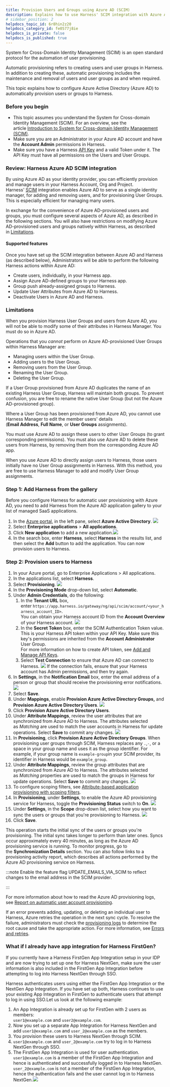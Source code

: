 ```yaml
---
title: Provision Users and Groups using Azure AD (SCIM)
description: Explains how to use Harness' SCIM integration with Azure Active Directory (AD) to automatically provision users and/or groups.
# sidebar_position: 2
helpdocs_topic_id: 6r8hin2z20
helpdocs_category_id: fe0577j8ie
helpdocs_is_private: false
helpdocs_is_published: true
---
```


System for Cross-Domain Identity Management (SCIM) is an open standard protocol for the automation of user provisioning.

Automatic provisioning refers to creating users and user groups in Harness. In addition to creating these, automatic provisioning includes the maintenance and removal of users and user groups as and when required.

This topic explains how to configure Azure Active Directory (Azure AD) to automatically provision users or groups to Harness.

### Before you begin

* This topic assumes you understand the System for Cross-domain Identity Management (SCIM). For an overview, see the article [Introduction to System for Cross-domain Identity Management (SCIM)](https://medium.com/@pamodaaw/system-for-cross-domain-identity-management-scim-def45ea83ae7).
* Make sure you are an Administrator in your Azure AD account and have the **Account Admin** permissions in Harness.
* Make sure you have a Harness [API Key](./7-add-and-manage-api-keys.md) and a valid Token under it. The API Key must have all permissions on the Users and User Groups.

### Review: Harness Azure AD SCIM integration

By using Azure AD as your identity provider, you can efficiently provision and manage users in your Harness Account, Org and Project. Harness' [SCIM](https://www.okta.com/blog/2017/01/what-is-scim/) integration enables Azure AD to serve as a single identity manager, for adding and removing users, and for provisioning User Groups. This is especially efficient for managing many users.

In exchange for the convenience of Azure AD-provisioned users and groups, you must configure several aspects of Azure AD, as described in the following sections. You will also have restrictions on modifying Azure AD-provisioned users and groups natively within Harness, as described in [Limitations](#limitations).

#### Supported features

Once you have set up the SCIM integration between Azure AD and Harness (as described below), Administrators will be able to perform the following Harness actions within Azure AD:

* Create users, individually, in your Harness app.
* Assign Azure AD-defined groups to your Harness app.
* Group push already-assigned groups to Harness.
* Update User Attributes from Azure AD to Harness.
* Deactivate Users in Azure AD and Harness.

### Limitations

When you provision Harness User Groups and users from Azure AD, you will not be able to modify some of their attributes in Harness Manager. You must do so in Azure AD.

Operations that you *cannot* perform on Azure AD-provisioned User Groups within Harness Manager are:

* Managing users within the User Group.
* Adding users to the User Group.
* Removing users from the User Group.
* Renaming the User Group.
* Deleting the User Group.

If a User Group provisioned from Azure AD duplicates the name of an existing Harness User Group, Harness will maintain both groups. To prevent confusion, you are free to rename the native User Group (but not the Azure AD-provisioned group).

Where a User Group has been provisioned from Azure AD, you cannot use Harness Manager to edit the member users' details (**Email Address**, **Full Name**, or **User Groups** assignments).

You must use Azure AD to assign these users to other User Groups (to grant corresponding permissions). You must also use Azure AD to delete these users from Harness, by removing them from the corresponding Azure AD app.

When you use Azure AD to directly assign users to Harness, those users initially have no User Group assignments in Harness. With this method, you are free to use Harness Manager to add and modify User Group assignments.

### Step 1: Add Harness from the gallery

Before you configure Harness for automatic user provisioning with Azure AD, you need to add Harness from the Azure AD application gallery to your list of managed SaaS applications.

1. In the [Azure portal](https://portal.azure.com/), in the left pane, select **Azure Active Directory**.
   ![](./static/provision-users-and-groups-using-azure-ad-scim-29.png)
2. Select **Enterprise applications** > **All applications**.
3. Click **New application** to add a new application.![](../3_Authentication/static/provision-users-and-groups-using-azure-ad-scim-30.png)
4. In the search box, enter **Harness**, select **Harness** in the results list, and then select the **Add** button to add the application. You can now provision users to Harness.

### Step 2: Provision users to Harness

1. In your Azure portal, go to Enterprise Applications > All applications.
2. In the applications list, select **Harness**.
3. Select **Provisioning**.
   ![](./static/provision-users-and-groups-using-azure-ad-scim-31.png)
4. In the **Provisioning Mode** drop-down list, select **Automatic**.
5. Under **Admin Credentials**, do the following:
	1. In the **Tenant URL** box, enter `https://app.harness.io/gateway/ng/api/scim/account/<your_harness_account_ID>`.  
	You can obtain your Harness account ID from the **Account Overview** of your Harness account.
	   ![](./static/provision-users-and-groups-using-azure-ad-scim-32.png)
	1. In the **Secret Token** box, enter the SCIM Authentication Token value. This is your Harness API token within your API Key. Make sure this key's permissions are inherited from the **Account Administrator** User Group.  
	For more information on how to create API token, see [Add and Manage API Keys](./7-add-and-manage-api-keys.md).
	3. Select **Test Connection** to ensure that Azure AD can connect to Harness.
	   ![](./static/provision-users-and-groups-using-azure-ad-scim-33.png)
	If the connection fails, ensure that your Harness account has Admin permissions, and then try again.
6. In **Settings**, in the **Notification Email** box, enter the email address of a person or group that should receive the provisioning error notifications.
   ![](./static/provision-users-and-groups-using-azure-ad-scim-34.png)
7. Select **Save**.
8. Under **Mappings**, enable **Provision Azure Active Directory Groups,** and **Provision Azure Active Directory Users**.
   ![](./static/provision-users-and-groups-using-azure-ad-scim-35.png)
9. Click **Provision Azure Active Directory Users**.
10. Under **Attribute Mappings**, review the user attributes that are synchronized from Azure AD to Harness. The attributes selected as *Matching* are used to match the user accounts in Harness for update operations. Select **Save** to commit any changes.
   ![](./static/provision-users-and-groups-using-azure-ad-scim-36.png)
11. In **Provisioning**, click **Provision Azure Active Directory Groups**. When provisioning user groups through SCIM, Harness replaces any `.`,`-`, or a space in your group name and uses it as the group identifier. For example, if your group name is `example-group`in your SCIM provider, its identifier in Harness would be `example_group`.
12. Under **Attribute Mappings**, review the group attributes that are synchronized from Azure AD to Harness. The attributes selected as *Matching* properties are used to match the groups in Harness for update operations. Select **Save** to commit any changes.
   ![](./static/provision-users-and-groups-using-azure-ad-scim-37.png)
13. To configure scoping filters, see [Attribute-based application provisioning with scoping filters](https://docs.microsoft.com/en-us/azure/active-directory/app-provisioning/define-conditional-rules-for-provisioning-user-accounts).
14. In **Provisioning**, under **Settings**, to enable the Azure AD provisioning service for Harness, toggle the **Provisioning Status** switch to **On**.
   ![](./static/provision-users-and-groups-using-azure-ad-scim-38.png)
15. Under **Settings**, in the **Scope** drop-down list, select how you want to sync the users or groups that you're provisioning to Harness.
   ![](./static/provision-users-and-groups-using-azure-ad-scim-39.png)
16. Click **Save**.

This operation starts the initial sync of the users or groups you're provisioning. The initial sync takes longer to perform than later ones. Syncs occur approximately every 40 minutes, as long as the Azure AD provisioning service is running. To monitor progress, go to the **Synchronization Details** section. You can also follow links to a provisioning activity report, which describes all actions performed by the Azure AD provisioning service on Harness.


:::note
Enable the feature flag UPDATE_EMAILS_VIA_SCIM to reflect changes to the email address in the SCIM provider.

:::

For more information about how to read the Azure AD provisioning logs, see [Report on automatic user account provisioning](https://docs.microsoft.com/en-us/azure/active-directory/app-provisioning/check-status-user-account-provisioning).

If an error prevents adding, updating, or deleting an individual user to Harness, Azure retries the operation in the next sync cycle. To resolve the failure, administrators must check the [provisioning logs](https://learn.microsoft.com/en-us/azure/active-directory/reports-monitoring/concept-provisioning-logs?context=azure/active-directory/manage-apps/context/manage-apps-context) to determine the root cause and take the appropriate action. For more information, see [Errors and retries](https://learn.microsoft.com/en-us/azure/active-directory/app-provisioning/how-provisioning-works#errors-and-retries).

### What if I already have app integration for Harness FirstGen?

If you currently have a Harness FirstGen App Integration setup in your IDP and are now trying to set up one for Harness NextGen, make sure the user information is also included in the FirstGen App Integration before attempting to log into Harness NextGen through SSO.

Harness authenticates users using either the FirstGen App Integration or the NextGen App Integration. If you have set up both, Harness continues to use your existing App Integration in FirstGen to authenticate users that attempt to log in using SSO.Let us look at the following example:

1. An App Integration is already set up for FirstGen with 2 users as members:  
`user1@example.com` and `user2@example.com`.
2. Now you set up a separate App Integration for Harness NextGen and add `user1@example.com` and `user_2@example.com` as the members.
3. You provision these users to Harness NextGen through SCIM.
4. `user1@example.com` and `user_2@example.com` try to log in to Harness NextGen through SSO.
5. The FirstGen App Integration is used for user authentication.  
`user1@example.com` is a member of the FirstGen App Integration and hence is authenticated and successfully logged in to Harness NextGen.  
`user_2@example.com` is not a member of the FirstGen App Integration, hence the authentication fails and the user cannot log in to Harness NextGen.![](../3_Authentication/static/provision-users-and-groups-using-azure-ad-scim-40.png)

